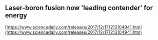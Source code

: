## Laser-boron fusion now 'leading contender' for energy
  
  [https://www.sciencedaily.com/releases/2017/12/171213104941.htm](https://www.sciencedaily.com/releases/2017/12/171213104941.htm)